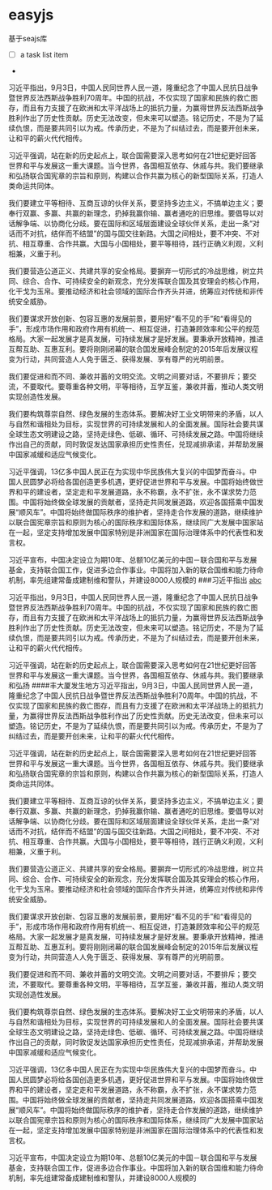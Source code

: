 easyjs
======
基于seajs库
- [ ] a task list item
- 
习近平指出，9月3日，中国人民同世界人民一道，隆重纪念了中国人民抗日战争暨世界反法西斯战争胜利70周年。中国的抗战，不仅实现了国家和民族的救亡图存，而且有力支援了在欧洲和太平洋战场上的抵抗力量，为赢得世界反法西斯战争胜利作出了历史性贡献。历史无法改变，但未来可以塑造。铭记历史，不是为了延续仇恨，而是要共同引以为戒。传承历史，不是为了纠结过去，而是要开创未来，让和平的薪火代代相传。

习近平强调，站在新的历史起点上，联合国需要深入思考如何在21世纪更好回答世界和平与发展这一重大课题。当今世界，各国相互依存、休戚与共。我们要继承和弘扬联合国宪章的宗旨和原则，构建以合作共赢为核心的新型国际关系，打造人类命运共同体。

我们要建立平等相待、互商互谅的伙伴关系，要坚持多边主义，不搞单边主义；要奉行双赢、多赢、共赢的新理念，扔掉我赢你输、赢者通吃的旧思维。要倡导以对话解争端、以协商化分歧。要在国际和区域层面建设全球伙伴关系，走出一条“对话而不对抗，结伴而不结盟”的国与国交往新路。大国之间相处，要不冲突、不对抗、相互尊重、合作共赢。大国与小国相处，要平等相待，践行正确义利观，义利相兼，义重于利。

我们要营造公道正义、共建共享的安全格局。要摒弃一切形式的冷战思维，树立共同、综合、合作、可持续安全的新观念，充分发挥联合国及其安理会的核心作用，化干戈为玉帛。要推动经济和社会领域的国际合作齐头并进，统筹应对传统和非传统安全威胁。

我们要谋求开放创新、包容互惠的发展前景，要用好“看不见的手”和“看得见的手”，形成市场作用和政府作用有机统一、相互促进，打造兼顾效率和公平的规范格局。大家一起发展才是真发展，可持续发展才是好发展。要秉承开放精神，推进互帮互助、互惠互利。要将刚刚闭幕的联合国发展峰会制定的2015年后发展议程变为行动，共同营造人人免于匮乏、获得发展、享有尊严的光明前景。

我们要促进和而不同、兼收并蓄的文明交流。文明之间要对话，不要排斥；要交流，不要取代。要尊重各种文明，平等相待，互学互鉴，兼收并蓄，推动人类文明实现创造性发展。

我们要构筑尊崇自然、绿色发展的生态体系。要解决好工业文明带来的矛盾，以人与自然和谐相处为目标，实现世界的可持续发展和人的全面发展。国际社会要共谋全球生态文明建设之路，坚持走绿色、低碳、循环、可持续发展之路。中国将继续作出自己的贡献，同时敦促发达国家承担历史性责任，兑现减排承诺，并帮助发展中国家减缓和适应气候变化。

习近平强调，13亿多中国人民正在为实现中华民族伟大复兴的中国梦而奋斗。中国人民圆梦必将给各国创造更多机遇，更好促进世界和平与发展。中国将始终做世界和平的建设者，坚定走和平发展道路，永不称霸，永不扩张，永不谋求势力范围。中国将始终做全球发展的贡献者，坚持走共同发展道路，欢迎各国搭乘中国发展“顺风车”。中国将始终做国际秩序的维护者，坚持走合作发展的道路，继续维护以联合国宪章宗旨和原则为核心的国际秩序和国际体系，继续同广大发展中国家站在一起，坚定支持增加发展中国家特别是非洲国家在国际治理体系中的代表性和发言权。

习近平宣布，中国决定设立为期10年、总额10亿美元的中国－联合国和平与发展基金，支持联合国工作，促进多边合作事业。中国将加入新的联合国维和能力待命机制，率先组建常备成建制维和警队，并建设8000人规模的
###习近平指出 [abc](http://easypm.cn)

习近平指出，9月3日，中国人民同世界人民一道，隆重纪念了中国人民抗日战争暨世界反法西斯战争胜利70周年。中国的抗战，不仅实现了国家和民族的救亡图存，而且有力支援了在欧洲和太平洋战场上的抵抗力量，为赢得世界反法西斯战争胜利作出了历史性贡献。历史无法改变，但未来可以塑造。铭记历史，不是为了延续仇恨，而是要共同引以为戒。传承历史，不是为了纠结过去，而是要开创未来，让和平的薪火代代相传。

习近平强调，站在新的历史起点上，联合国需要深入思考如何在21世纪更好回答世界和平与发展这一重大课题。当今世界，各国相互依存、休戚与共。我们要继承和弘扬
####丰大厦发生地方习近平指出，9月3日，中国人民同世界人民一道，隆重纪念了中国人民抗日战争暨世界反法西斯战争胜利70周年。中国的抗战，不仅实现了国家和民族的救亡图存，而且有力支援了在欧洲和太平洋战场上的抵抗力量，为赢得世界反法西斯战争胜利作出了历史性贡献。历史无法改变，但未来可以塑造。铭记历史，不是为了延续仇恨，而是要共同引以为戒。传承历史，不是为了纠结过去，而是要开创未来，让和平的薪火代代相传。

习近平强调，站在新的历史起点上，联合国需要深入思考如何在21世纪更好回答世界和平与发展这一重大课题。当今世界，各国相互依存、休戚与共。我们要继承和弘扬联合国宪章的宗旨和原则，构建以合作共赢为核心的新型国际关系，打造人类命运共同体。

我们要建立平等相待、互商互谅的伙伴关系，要坚持多边主义，不搞单边主义；要奉行双赢、多赢、共赢的新理念，扔掉我赢你输、赢者通吃的旧思维。要倡导以对话解争端、以协商化分歧。要在国际和区域层面建设全球伙伴关系，走出一条“对话而不对抗，结伴而不结盟”的国与国交往新路。大国之间相处，要不冲突、不对抗、相互尊重、合作共赢。大国与小国相处，要平等相待，践行正确义利观，义利相兼，义重于利。

我们要营造公道正义、共建共享的安全格局。要摒弃一切形式的冷战思维，树立共同、综合、合作、可持续安全的新观念，充分发挥联合国及其安理会的核心作用，化干戈为玉帛。要推动经济和社会领域的国际合作齐头并进，统筹应对传统和非传统安全威胁。

我们要谋求开放创新、包容互惠的发展前景，要用好“看不见的手”和“看得见的手”，形成市场作用和政府作用有机统一、相互促进，打造兼顾效率和公平的规范格局。大家一起发展才是真发展，可持续发展才是好发展。要秉承开放精神，推进互帮互助、互惠互利。要将刚刚闭幕的联合国发展峰会制定的2015年后发展议程变为行动，共同营造人人免于匮乏、获得发展、享有尊严的光明前景。

我们要促进和而不同、兼收并蓄的文明交流。文明之间要对话，不要排斥；要交流，不要取代。要尊重各种文明，平等相待，互学互鉴，兼收并蓄，推动人类文明实现创造性发展。

我们要构筑尊崇自然、绿色发展的生态体系。要解决好工业文明带来的矛盾，以人与自然和谐相处为目标，实现世界的可持续发展和人的全面发展。国际社会要共谋全球生态文明建设之路，坚持走绿色、低碳、循环、可持续发展之路。中国将继续作出自己的贡献，同时敦促发达国家承担历史性责任，兑现减排承诺，并帮助发展中国家减缓和适应气候变化。

习近平强调，13亿多中国人民正在为实现中华民族伟大复兴的中国梦而奋斗。中国人民圆梦必将给各国创造更多机遇，更好促进世界和平与发展。中国将始终做世界和平的建设者，坚定走和平发展道路，永不称霸，永不扩张，永不谋求势力范围。中国将始终做全球发展的贡献者，坚持走共同发展道路，欢迎各国搭乘中国发展“顺风车”。中国将始终做国际秩序的维护者，坚持走合作发展的道路，继续维护以联合国宪章宗旨和原则为核心的国际秩序和国际体系，继续同广大发展中国家站在一起，坚定支持增加发展中国家特别是非洲国家在国际治理体系中的代表性和发言权。

习近平宣布，中国决定设立为期10年、总额10亿美元的中国－联合国和平与发展基金，支持联合国工作，促进多边合作事业。中国将加入新的联合国维和能力待命机制，率先组建常备成建制维和警队，并建设8000人规模的
